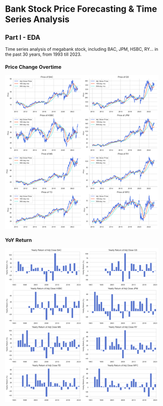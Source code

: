 # Bank Stock Price Forecasting & Time Series Analysis

## Part I - EDA

Time series analysis of megabank stock, including BAC, JPM, HSBC, RY... in the past 30 years, from 1993 till 2023.

### Price Change Overtime

![1](asset/stock_price.png)

### YoY Return

![2](asset/stock_return_yoy.png)

